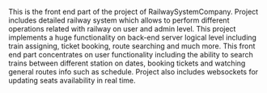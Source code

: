 This is the front end part of the project of RailwaySystemCompany. Project includes detailed railway system which allows to perform different operations related with railway on user and admin level. This project implements a huge functionality on back-end server logical level including train assigning, ticket booking, route searching and much more. This front end part concentrates on user functionality including the ability to search trains between different station on dates, booking tickets and watching general routes info such as schedule. Project also includes websockets for updating seats availability in real time.
